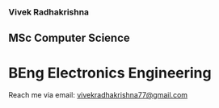 ### Vivek Radhakrishna
## MSc Computer Science 
# BEng Electronics Engineering



Reach me via email: vivekradhakrishna77@gmail.com

<!--
**VivekRadhakrishna77/VivekRadhakrishna77** is a ✨ _special_ ✨ repository because its `README.md` (this file) appears on your GitHub profile.

Here are some ideas to get you started:

- 🔭 I’m currently working on ...
- 🌱 I’m currently learning ...
- 👯 I’m looking to collaborate on ...
- 🤔 I’m looking for help with ...
- 💬 Ask me about ...
- 📫 How to reach me: ...
- 😄 Pronouns: ...
- ⚡ Fun fact: ...
-->
